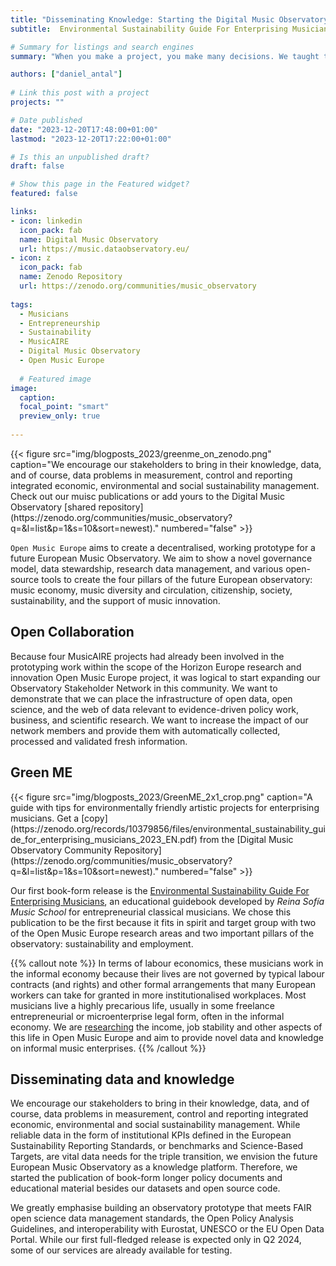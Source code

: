 ```yaml
---
title: "Disseminating Knowledge: Starting the Digital Music Observatory Publications Series"
subtitle:  Environmental Sustainability Guide For Enterprising Musicians

# Summary for listings and search engines
summary: "When you make a project, you make many decisions. We taught them that they should be conscious about the planet with every decision they make."

authors: ["daniel_antal"]
 
# Link this post with a project
projects: ""

# Date published
date: "2023-12-20T17:48:00+01:00"
lastmod: "2023-12-20T17:22:00+01:00"

# Is this an unpublished draft?
draft: false

# Show this page in the Featured widget?
featured: false

links:
- icon: linkedin
  icon_pack: fab
  name: Digital Music Observatory
  url: https://music.dataobservatory.eu/
- icon: z
  icon_pack: fab
  name: Zenodo Repository
  url: https://zenodo.org/communities/music_observatory
  
tags:
  - Musicians
  - Entrepreneurship
  - Sustainability
  - MusicAIRE
  - Digital Music Observatory
  - Open Music Europe
  
  # Featured image
image:
  caption: 
  focal_point: "smart"
  preview_only: true
  
---
```


<td style="text-align: center;">{{< figure src="img/blogposts_2023/greenme_on_zenodo.png" caption="We encourage our stakeholders to bring in their knowledge, data, and of course, data problems in measurement, control and reporting integrated economic, environmental and social sustainability management. Check out our muisc publications or add yours to the Digital Music Observatory [shared repository](https://zenodo.org/communities/music_observatory?q=&l=list&p=1&s=10&sort=newest)." numbered="false" >}}</td>

`Open Music Europe` aims to create a decentralised, working prototype for a future European Music Observatory. We aim to show a novel governance model, data stewardship, research data management, and various open-source tools to create the four pillars of the future European observatory: music economy, music diversity and circulation, citizenship, society, sustainability, and the support of music innovation.

## Open Collaboration
Because four MusicAIRE projects had already been involved in the prototyping work within the scope of the Horizon Europe research and innovation Open Music Europe project, it was logical to start expanding our Observatory Stakeholder Network in this community. We want to demonstrate that we can place the infrastructure of open data, open science, and the web of data relevant to evidence-driven policy work, business, and scientific research. We want to increase the impact of our network members and provide them with automatically collected, processed and validated fresh information.

## Green ME
<td style="text-align: center;">{{< figure src="img/blogposts_2023/GreenME_2x1_crop.png" caption="A guide with tips for environmentally friendly artistic projects for enterprising musicians. Get a [copy](https://zenodo.org/records/10379856/files/environmental_sustainability_guide_for_enterprising_musicians_2023_EN.pdf) from the [Digital Music Observatory Community Repository](https://zenodo.org/communities/music_observatory?q=&l=list&p=1&s=10&sort=newest)." numbered="false" >}}</td>

Our first book-form release is the [Environmental Sustainability Guide For Enterprising Musicians](/publication/sustainability_guide_enterprising_musicians/), an educational guidebook developed by _Reina Sofía Music School_ for entrepreneurial classical musicians. We chose this publication to be the first because it fits in spirit and target group with two of the Open Music Europe research areas and two important pillars of the observatory: sustainability and employment. 



{{% callout note %}}
In terms of labour economics, these musicians work in the informal economy because their lives are not governed by typical labour contracts (and rights) and other formal arrangements that many European workers can take for granted in more institutionalised workplaces. Most musicians live a highly precarious life, usually in some freelance entrepreneurial or microenterprise legal form, often in the informal economy. We are [researching](https://music.dataobservatory.eu/documents/open_music_europe/economy/report/report_music_europe_data_collection.html#lit-informal-economy) the income, job stability and other aspects of this life in Open Music Europe and aim to provide novel data and knowledge on informal music enterprises.
{{% /callout %}}


## Disseminating data and knowledge

We encourage our stakeholders to bring in their knowledge, data, and of course, data problems in measurement, control and reporting integrated economic, environmental and social sustainability management. While reliable data in the form of institutional KPIs defined in the European Sustainability Reporting Standards, or benchmarks and Science-Based Targets, are vital data needs for the triple transition, we envision the future European Music Observatory as a knowledge platform. Therefore, we started the publication of book-form longer policy documents and educational material besides our datasets and open source code. 

We greatly emphasise building an observatory prototype that meets FAIR open science data management standards, the Open Policy Analysis Guidelines, and interoperability with Eurostat, UNESCO or the EU Open Data Portal. While our first full-fledged release is expected only in Q2 2024, some of our services are already available for testing.


